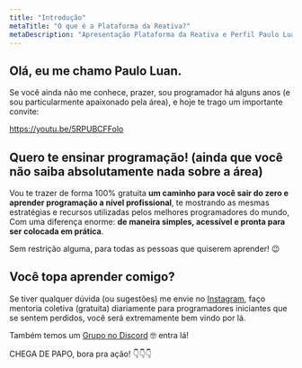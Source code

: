 ```yaml
---
title: "Introdução"
metaTitle: "O que é a Plataforma da Reativa?"
metaDescription: "Apresentação Plataforma da Reativa e Perfil Paulo Luan"
---
```


## Olá, eu me chamo Paulo Luan.

Se você ainda não me conhece, prazer, sou programador há alguns anos (e sou particularmente apaixonado pela área), e hoje te trago um importante convite:

https://youtu.be/5RPUBCFFolo

## Quero te ensinar programação! (ainda que você não saiba absolutamente nada sobre a área)

Vou te trazer de forma 100% gratuita **um caminho para você sair do zero e aprender programação a nível profissional**, te mostrando as mesmas estratégias e recursos utilizadas pelos melhores programadores do mundo, Com uma diferença enorme: **de maneira simples, acessível e pronta para ser colocada em prática**.

Sem restrição alguma, para todas as pessoas que quiserem aprender! 😉

## Você topa aprender comigo?

Se tiver qualquer dúvida (ou sugestões) me envie no [Instagram](http://bit.ly/reativa-insta), faço mentoria coletiva (gratuita) diariamente para programadores iniciantes que se sentem perdidos, você será extremamente bem vindo por lá.

Também temos um [Grupo no Discord](https://bit.ly/discord-reativa) 🤓 entra lá!

CHEGA DE PAPO, bora pra ação! 👇👇👇